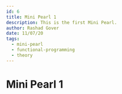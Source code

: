 ```yaml
---
id: 6
title: Mini Pearl 1
description: This is the first Mini Pearl.
author: Rashad Gover
date: 11/07/20
tags:
  - mini-pearl
  - functional-programming
  - theory
---
```


# Mini Pearl 1

